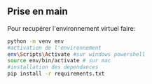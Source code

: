 ## Prise en main ##

Pour recupérer l'environnement virtuel faire:
```sh
python -m venv env
#activation de l'environnement
env\Scripts\Activate #sur windows powershell
source env/bin/activate # sur mac
#installation des dependances
pip install -r requirements.txt
```